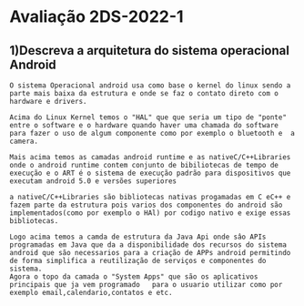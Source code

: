 # Avaliação 2DS-2022-1


## 1)Descreva a arquitetura do sistema operacional Android
    O sistema Operacional android usa como base o kernel do linux sendo a parte mais baixa da estrutura e onde se faz o contato direto com o hardware e drivers.

    Acima do Linux Kernel temos o "HAL" que que seria um tipo de "ponte" entre o software e o hardware quando haver uma chamada do software para fazer o uso de algum componente como por exemplo o bluetooth e  a camera.

    Mais acima temos as camadas android runtime e as nativeC/C++Libraries onde o android runtime contem conjunto de bibiliotecas de tempo de execução e o ART é o sistema de execução padrão para dispositivos que executam android 5.0 e versões superiores

    a nativeC/C++Libraries são bibliotecas nativas progamadas em C eC++ e fazem parte da estrutura pois varios dos componentes do android são implementados(como por exemplo o HAl) por codigo nativo e exige essas bibliotecas.

    Logo acima temos a camda de estrutura da Java Api onde sâo APIs programadas em Java que da a disponibilidade dos recursos do sistema android que são necessarios para a criação de APPs android permitindo de forma simplifica a reutilização de serviços e componentes do sistema.
    Agora o topo da camada o "System Apps" que são os aplicativos principais que ja vem programado   para o usuario utilizar como por exemplo email,calendario,contatos e etc.





